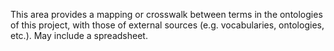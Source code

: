 This area provides a mapping or crosswalk between terms in the ontologies of this project, with those of external sources (e.g. vocabularies, ontologies, etc.).
May include a spreadsheet.
